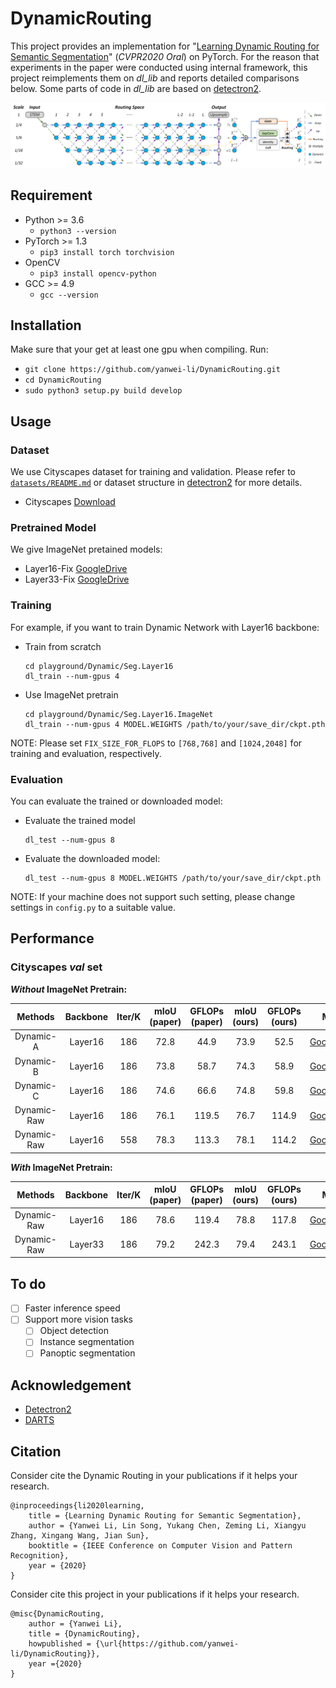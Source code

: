 # DynamicRouting

This project provides an implementation for "[Learning Dynamic Routing for Semantic Segmentation](https://arxiv.org/abs/2003.10401)" (*CVPR2020 Oral*) on PyTorch.
For the reason that experiments in the paper were conducted using internal framework, this project reimplements them on *dl_lib* and reports detailed comparisons below. Some parts of code in *dl_lib* are based on [detectron2](https://github.com/facebookresearch/detectron2).

![introduce image](intro/introduce.png)

## Requirement
- Python >= 3.6
    - `python3 --version`
- PyTorch >= 1.3
    - `pip3 install torch torchvision`
- OpenCV
    - `pip3 install opencv-python`
- GCC >= 4.9
    - `gcc --version`

## Installation

Make sure that your get at least one gpu when compiling. Run:
- `git clone https://github.com/yanwei-li/DynamicRouting.git`
- `cd DynamicRouting`
- `sudo python3 setup.py build develop`

## Usage

### Dataset
We use Cityscapes dataset for training and validation. Please refer to [`datasets/README.md`](datasets/README.md) or dataset structure in [detectron2](https://github.com/facebookresearch/detectron2) for more details.
- Cityscapes [Download](https://www.cityscapes-dataset.com/)

### Pretrained Model
We give ImageNet pretained models:
- Layer16-Fix [GoogleDrive](https://drive.google.com/file/d/1WqVOZo8oelXTKlf0BDE3q2W-lyYm2G2U/view?usp=sharing)
- Layer33-Fix [GoogleDrive](https://drive.google.com/file/d/1xktVvVsYSaDlb8yQcn0zAzx2ZMUhyD_K/view?usp=sharing)

### Training
For example, if you want to train Dynamic Network with Layer16 backbone:
- Train from scratch
    ```shell
    cd playground/Dynamic/Seg.Layer16
    dl_train --num-gpus 4
    ```
- Use ImageNet pretrain
    ```shell
    cd playground/Dynamic/Seg.Layer16.ImageNet
    dl_train --num-gpus 4 MODEL.WEIGHTS /path/to/your/save_dir/ckpt.pth
    ```

NOTE: Please set `FIX_SIZE_FOR_FLOPS` to `[768,768]` and `[1024,2048]` for training and evaluation, respectively.

### Evaluation
You can evaluate the trained or downloaded model:
- Evaluate the trained model
    ```shell
    dl_test --num-gpus 8
    ```
- Evaluate the downloaded model:
    ```shell
    dl_test --num-gpus 8 MODEL.WEIGHTS /path/to/your/save_dir/ckpt.pth 
    ```

NOTE: If your machine does not support such setting, please change settings in `config.py` to a suitable value. 

## Performance
### Cityscapes *val* set
***Without* ImageNet Pretrain:**

 Methods | Backbone | Iter/K | mIoU (paper) | GFLOPs (paper) | mIoU (ours) | GFLOPs (ours) | Model 
:--:|:--:|:--:|:--:|:--:|:--:|:--:|:--:
Dynamic-A | Layer16 | 186 | 72.8 | 44.9 | 73.9 | 52.5 | [GoogleDrive](https://drive.google.com/file/d/1Fa4hLS2GKL90HR0tVhmcZkFwemK6DlgT/view?usp=sharing)
Dynamic-B | Layer16 | 186 | 73.8 | 58.7 | 74.3 | 58.9 | [GoogleDrive](https://drive.google.com/open?id=1o31jNkoSMugK0rEsi6grE9WEioWJgsZN)
Dynamic-C | Layer16 | 186 | 74.6 | 66.6 | 74.8 | 59.8 | [GoogleDrive](https://drive.google.com/open?id=1nJ8oJD9yZj82hTlyDcMBGd9kmpIZVIto)
Dynamic-Raw | Layer16 | 186 | 76.1 | 119.5 | 76.7 | 114.9 | [GoogleDrive](https://drive.google.com/open?id=1_fSMzzaUVzbkjYqSuvD2EmmZiZZVsDvh)
Dynamic-Raw | Layer16 | 558 | 78.3 | 113.3 | 78.1 | 114.2 | [GoogleDrive](https://drive.google.com/open?id=1ToV_YAVxv5pCoRTreIXsQxNI5jolektt)

***With* ImageNet Pretrain:**

 Methods | Backbone | Iter/K | mIoU (paper) | GFLOPs (paper) | mIoU (ours) | GFLOPs (ours) | Model 
:--:|:--:|:--:|:--:|:--:|:--:|:--:|:--:
Dynamic-Raw | Layer16 | 186 | 78.6 | 119.4 | 78.8 | 117.8 | [GoogleDrive](https://drive.google.com/open?id=1xRZkRw5qIKc_A6repZkRmLUpSAnnU63e)
Dynamic-Raw | Layer33 | 186 | 79.2 | 242.3 | 79.4 | 243.1 | [GoogleDrive](https://drive.google.com/file/d/1DdLwt0jzBTqx_3EFGPLm_gWdaeoXXux7/view?usp=sharing)

## To do
- [ ] Faster inference speed
- [ ] Support more vision tasks
    - [ ] Object detection
    - [ ] Instance segmentation
    - [ ] Panoptic segmentation

## Acknowledgement
- [Detectron2](https://github.com/facebookresearch/detectron2)
- [DARTS](https://github.com/quark0/darts)

## Citation
Consider cite the Dynamic Routing in your publications if it helps your research. 

```
@inproceedings{li2020learning,
    title = {Learning Dynamic Routing for Semantic Segmentation},
    author = {Yanwei Li, Lin Song, Yukang Chen, Zeming Li, Xiangyu Zhang, Xingang Wang, Jian Sun},
    booktitle = {IEEE Conference on Computer Vision and Pattern Recognition},
    year = {2020}
}
```

Consider cite this project in your publications if it helps your research. 
```
@misc{DynamicRouting,
    author = {Yanwei Li},
    title = {DynamicRouting},
    howpublished = {\url{https://github.com/yanwei-li/DynamicRouting}},
    year ={2020}
}
```